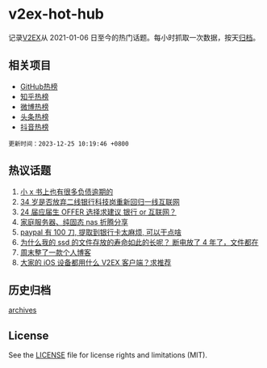 # v2ex-hot-hub

 记录[V2EX](https://www.v2ex.com/)从 2021-01-06 日至今的热门话题。每小时抓取一次数据，按天[归档](archives)。
 
 ## 相关项目

- [GitHub热榜](https://github.com/it985/github-hot-hub)
- [知乎热榜](https://github.com/it985/zhihu-hot-hub)
- [微博热榜](https://github.com/it985/weibo-hot-hub)
- [头条热榜](https://github.com/it985/toutiao-hot-hub)
- [抖音热榜](https://github.com/it985/douyin-hot-hub)


 `更新时间：2023-12-25 10:19:46 +0800`

## 热议话题

1. [小 x 书上也有很多负债逾期的](https://www.v2ex.com/t/1002975)
1. [34 岁是否放弃二线银行科技岗重新回归一线互联网](https://www.v2ex.com/t/1003097)
1. [24 届应届生 OFFER 选择求建议 银行 or 互联网？](https://www.v2ex.com/t/1003010)
1. [家庭服务器、纯固态 nas 折腾分享](https://www.v2ex.com/t/1003004)
1. [paypal 有 100 刀, 提取到银行卡太麻烦, 可以干点啥](https://www.v2ex.com/t/1002970)
1. [为什么我的 ssd 的文件存放的寿命如此的长呢？ 断电放了 4 年了，文件都在](https://www.v2ex.com/t/1003087)
1. [周末整了一款个人博客](https://www.v2ex.com/t/1002981)
1. [大家的 iOS 设备都用什么 V2EX 客户端？求推荐](https://www.v2ex.com/t/1002963)

## 历史归档

[archives](archives)

## License

See the [LICENSE](LICENSE) file for license rights and limitations (MIT).
